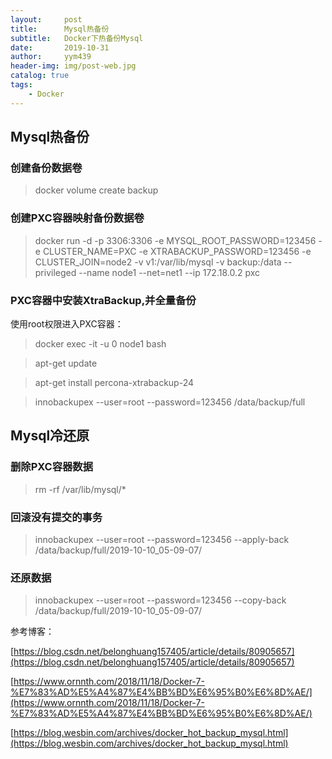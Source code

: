 ```yaml
---
layout:     post
title:      Mysql热备份
subtitle:   Docker下热备份Mysql
date:       2019-10-31
author:     yym439
header-img: img/post-web.jpg
catalog: true
tags:
    - Docker
---
```


## Mysql热备份

### 创建备份数据卷
>docker volume create backup

### 创建PXC容器映射备份数据卷
>docker run -d -p 3306:3306 -e MYSQL_ROOT_PASSWORD=123456 -e CLUSTER_NAME=PXC -e XTRABACKUP_PASSWORD=123456 -e CLUSTER_JOIN=node2 -v v1:/var/lib/mysql -v backup:/data --privileged --name node1 --net=net1 --ip 172.18.0.2 pxc

### PXC容器中安装XtraBackup,并全量备份
使用root权限进入PXC容器：
>docker exec -it -u 0 node1 bash

>apt-get update 

>apt-get install percona-xtrabackup-24 

>innobackupex --user=root --password=123456 /data/backup/full

## Mysql冷还原

### 删除PXC容器数据
> rm -rf /var/lib/mysql/*

### 回滚没有提交的事务
> innobackupex --user=root --password=123456 --apply-back /data/backup/full/2019-10-10_05-09-07/

### 还原数据
> innobackupex --user=root --password=123456 --copy-back /data/backup/full/2019-10-10_05-09-07/


参考博客：

[https://blog.csdn.net/belonghuang157405/article/details/80905657](https://blog.csdn.net/belonghuang157405/article/details/80905657)

[https://www.ornnth.com/2018/11/18/Docker-7-%E7%83%AD%E5%A4%87%E4%BB%BD%E6%95%B0%E6%8D%AE/](https://www.ornnth.com/2018/11/18/Docker-7-%E7%83%AD%E5%A4%87%E4%BB%BD%E6%95%B0%E6%8D%AE/)

[https://blog.wesbin.com/archives/docker_hot_backup_mysql.html](https://blog.wesbin.com/archives/docker_hot_backup_mysql.html)